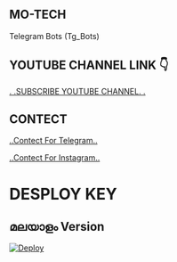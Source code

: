 ## MO-TECH

Telegram Bots (Tg_Bots)

## YOUTUBE CHANNEL LINK 👇

[.          .SUBSCRIBE YOUTUBE CHANNEL.             .](https://www.youtube.com/channel/UCmGBpXoM-OEm-FacOccVKgQ)


## CONTECT

[..Contect For Telegram..](https://t.me/Mo_Tech_YouTube)

[..Contect For Instagram..](www.instagram.com/motech._)

# DESPLOY KEY



## മലയാളം Version

[![Deploy](https://www.herokucdn.com/deploy/button.svg)](https://heroku.com/deploy?template=https://github.com/Mo-Tech-Muhammed/Filter-Malayalam)

